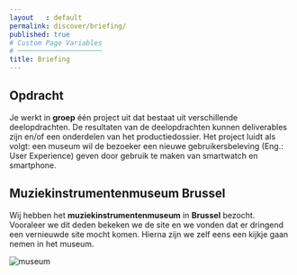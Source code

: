 ```yaml
---
layout   : default
permalink: discover/briefing/
published: true
# Custom Page Variables
# ─────────────────────
title: Briefing
---
```


## Opdracht
Je werkt in **groep** één project uit dat bestaat uit verschillende deelopdrachten. De resultaten van de deelopdrachten kunnen deliverables zijn en/of een onderdelen van het productiedossier.
Het project luidt als volgt: een museum wil de bezoeker een nieuwe gebruikersbeleving (Eng.: User Experience) geven door gebruik te maken van smartwatch en smartphone. 

## Muziekinstrumentenmuseum Brussel
Wij hebben het **muziekinstrumentenmuseum** in **Brussel** bezocht. Vooraleer we dit deden bekeken we de site en we vonden dat er dringend een vernieuwde site mocht komen. Hierna zijn we zelf eens een kijkje gaan nemen in het museum. 

![museum](https://brusselsmuseums.imgix.net/covers/MIM-Hofberg_pano_170522_110758.jpg?w=600&h=330&fit=crop&q=40&auto=format%2Cenhance%2Ccompress)




